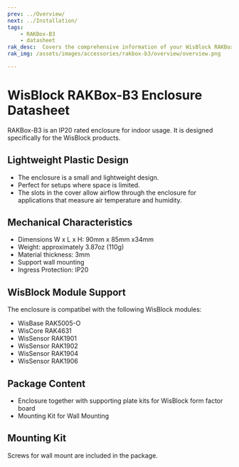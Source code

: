 ```yaml
---
prev: ../Overview/
next: ../Installation/
tags:
    - RAKBox-B3
    - datasheet
rak_desc:  Covers the comprehensive information of your WisBlock RAKBox-B3 Enclosure to help you in using it. This information includes technical specifications and characteristics.
rak_img: /assets/images/accessories/rakbox-b3/overview/overview.png

---
```


# WisBlock RAKBox-B3 Enclosure Datasheet

RAKBox-B3 is an IP20 rated enclosure for indoor usage. It is designed specifically for the WisBlock products.

## Lightweight Plastic Design

- The enclosure is a small and lightweight design.
- Perfect for setups where space is limited.
- The slots in the cover allow airflow through the enclosure for applications that measure air temperature and humidity.

<rk-img
  src="/assets/images/accessories/rakbox-b3/datasheet/top-view.png"
  width="35%"
  caption="WisBlock RAKBox-B3 Enclosure Overview"
/>

## Mechanical Characteristics

- Dimensions W x L x H: 90mm x 85mm x34mm
- Weight: approximately 3.87oz (110g)
- Material thickness: 3mm
- Support wall mounting
- Ingress Protection: IP20

<rk-img
  src="/assets/images/accessories/rakbox-b3/datasheet/overview.png"
  width="30%"
  caption="WisBlock RAKBox-B3 Enclosure"
/>

## WisBlock Module Support

The enclosure is compatibel with the following WisBlock modules:

- WisBase RAK5005-O
- WisCore RAK4631
- WisSensor RAK1901
- WisSensor RAK1902
- WisSensor RAK1904
- WisSensor RAK1906

## Package Content

- Enclosure together with supporting plate kits for WisBlock form factor board
- Mounting Kit for Wall Mounting

## Mounting Kit

Screws for wall mount are included in the package.

<rk-img
  src="/assets/images/accessories/rakbox-b3/datasheet/mounting-kit.png"
  width="20%"
  caption="Mounting Kit"
/>
